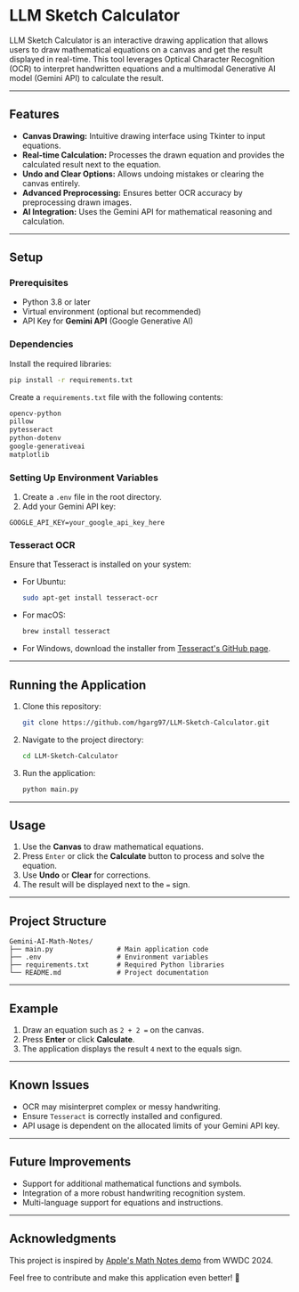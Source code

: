 # LLM Sketch Calculator

LLM Sketch Calculator is an interactive drawing application that allows users to draw mathematical equations on a canvas and get the result displayed in real-time. This tool leverages Optical Character Recognition (OCR) to interpret handwritten equations and a multimodal Generative AI model (Gemini API) to calculate the result.

---

## Features

- **Canvas Drawing:** Intuitive drawing interface using Tkinter to input equations.
- **Real-time Calculation:** Processes the drawn equation and provides the calculated result next to the equation.
- **Undo and Clear Options:** Allows undoing mistakes or clearing the canvas entirely.
- **Advanced Preprocessing:** Ensures better OCR accuracy by preprocessing drawn images.
- **AI Integration:** Uses the Gemini API for mathematical reasoning and calculation.

---

## Setup

### Prerequisites

- Python 3.8 or later
- Virtual environment (optional but recommended)
- API Key for **Gemini API** (Google Generative AI)

### Dependencies

Install the required libraries:

```bash
pip install -r requirements.txt
```

Create a `requirements.txt` file with the following contents:

```txt
opencv-python
pillow
pytesseract
python-dotenv
google-generativeai
matplotlib
```

### Setting Up Environment Variables

1. Create a `.env` file in the root directory.
2. Add your Gemini API key:

```env
GOOGLE_API_KEY=your_google_api_key_here
```

### Tesseract OCR

Ensure that Tesseract is installed on your system:

- For Ubuntu:
  ```bash
  sudo apt-get install tesseract-ocr
  ```
- For macOS:
  ```bash
  brew install tesseract
  ```
- For Windows, download the installer from [Tesseract's GitHub page](https://github.com/tesseract-ocr/tesseract).

---

## Running the Application

1. Clone this repository:
   ```bash
   git clone https://github.com/hgarg97/LLM-Sketch-Calculator.git
   ```
2. Navigate to the project directory:
   ```bash
   cd LLM-Sketch-Calculator
   ```
3. Run the application:
   ```bash
   python main.py
   ```

---

## Usage

1. Use the **Canvas** to draw mathematical equations.
2. Press `Enter` or click the **Calculate** button to process and solve the equation.
3. Use **Undo** or **Clear** for corrections.
4. The result will be displayed next to the `=` sign.

---

## Project Structure

```plaintext
Gemini-AI-Math-Notes/
├── main.py                # Main application code
├── .env                   # Environment variables
├── requirements.txt       # Required Python libraries
└── README.md              # Project documentation
```

---

## Example

1. Draw an equation such as `2 + 2 =` on the canvas.
2. Press **Enter** or click **Calculate**.
3. The application displays the result `4` next to the equals sign.

---

## Known Issues

- OCR may misinterpret complex or messy handwriting.
- Ensure `Tesseract` is correctly installed and configured.
- API usage is dependent on the allocated limits of your Gemini API key.

---

## Future Improvements

- Support for additional mathematical functions and symbols.
- Integration of a more robust handwriting recognition system.
- Multi-language support for equations and instructions.

---

## Acknowledgments

This project is inspired by [Apple's Math Notes demo](https://www.youtube.com/live/RXeOiIDNNek?si=zsfLkfVtCoCqk1ie&t=2806) from WWDC 2024.

Feel free to contribute and make this application even better! 🚀
